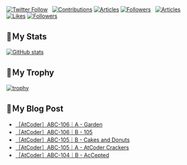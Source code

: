[![Twitter Follow](https://img.shields.io/twitter/follow/hyperdb?label=twitter&logo=twitter&style=plastic)](https://twitter.com/hyperdb)
&nbsp;
[![Contributions](https://badgen.org/img/qiita/hyperdb/contributions?style=plastic)](https://qiita.com/hyperdb)
[![Articles](https://badgen.org/img/qiita/hyperdb/articles?style=plastic)](https://qiita.com/hyperdb)
[![Followers](https://badgen.org/img/qiita/hyperdb/followers?style=plastic)](https://qiita.com/hyperdb)
&nbsp;
[![Articles](https://badgen.org/img/zenn/hyperdb/articles)](https://zenn.dev/hyperdb)
[![Likes](https://badgen.org/img/zenn/hyperdb/likes?style=plastic)](https://zenn.dev/hyperdb)
[![Followers](https://badgen.org/img/zenn/hyperdb/followers?style=plastic)](https://zenn.dev/hyperdb)

## 🔖Ｍy Stats

[![GitHub stats](https://github-readme-stats-eight-theta.vercel.app/api?username=hyperdb&theme=radical&count_private=true&show_icons=true)](https://github.com/anuraghazra/github-readme-stats)

## 🔖Ｍy Trophy

[![trophy](https://github-profile-trophy.vercel.app/?username=hyperdb&theme=onedark)](https://github.com/ryo-ma/github-profile-trophy)

## 🔖Ｍy Blog Post

<!-- BLOG-POST-LIST:START -->
- [［AtCoder］ABC-106｜A - Garden](https://zenn.dev/hyperdb/articles/7792364d02aae9)
- [［AtCoder］ABC-106｜B - 105](https://zenn.dev/hyperdb/articles/1e83d790018d4a)
- [［AtCoder］ABC-105｜B - Cakes and Donuts](https://zenn.dev/hyperdb/articles/c62d9bc30b72c7)
- [［AtCoder］ABC-105｜A - AtCoder Crackers](https://zenn.dev/hyperdb/articles/699758470a3852)
- [［AtCoder］ABC-104｜B - AcCepted](https://zenn.dev/hyperdb/articles/5751e89a0d54de)
<!-- BLOG-POST-LIST:END -->
